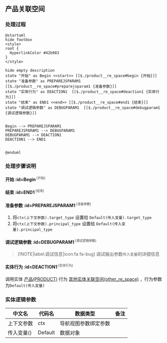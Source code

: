 ## 产品关联空间 <!-- {docsify-ignore-all} -->

   

### 处理过程

```plantuml
@startuml
hide footbox
<style>
root {
  HyperlinkColor #42b983
}
</style>

hide empty description
state "开始" as Begin <<start>> [[$./product__re_space#begin {开始}]]
state "准备参数" as PREPAREJSPARAM1  [[$./product__re_space#preparejsparam1 {准备参数}]]
state "实体行为" as DEACTION1  [[$./product__re_space#deaction1 {实体行为}]]
state "结束" as END1 <<end>> [[$./product__re_space#end1 {结束}]]
state "调试逻辑参数" as DEBUGPARAM1  [[$./product__re_space#debugparam1 {调试逻辑参数}]]


Begin --> PREPAREJSPARAM1
PREPAREJSPARAM1 --> DEBUGPARAM1
DEBUGPARAM1 --> DEACTION1
DEACTION1 --> END1


@enduml
```


### 处理步骤说明

#### 开始 :id=Begin<sup class="footnote-symbol"> <font color=gray size=1>[开始]</font></sup>




#### 结束 :id=END1<sup class="footnote-symbol"> <font color=gray size=1>[结束]</font></sup>




#### 准备参数 :id=PREPAREJSPARAM1<sup class="footnote-symbol"> <font color=gray size=1>[准备参数]</font></sup>



1. 将`ctx(上下文参数).target_type` 设置给  `Default(传入变量).target_type`
2. 将`ctx(上下文参数).principal_type` 设置给  `Default(传入变量).principal_type`

#### 调试逻辑参数 :id=DEBUGPARAM1<sup class="footnote-symbol"> <font color=gray size=1>[调试逻辑参数]</font></sup>



> [!NOTE|label:调试信息|icon:fa fa-bug]
> 调试输出参数`传入变量`的详细信息

#### 实体行为 :id=DEACTION1<sup class="footnote-symbol"> <font color=gray size=1>[实体行为]</font></sup>



调用实体 [产品(PRODUCT)](module/ProdMgmt/product.md) 行为 [其他实体关联空间(other_re_space)](module/ProdMgmt/product#行为) ，行为参数为`Default(传入变量)`



### 实体逻辑参数

|    中文名   |    代码名    |  数据类型      |备注 |
| --------| --------| --------  | --------   |
|上下文参数|ctx|导航视图参数绑定参数||
|传入变量(<i class="fa fa-check"/></i>)|Default|数据对象||
